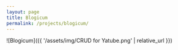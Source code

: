 ```yaml
---
layout: page
title: Blogicum
permalink: /projects/blogicum/
---
```


![Blogicum]({{ '/assets/img/CRUD for Yatube.png' | relative_url }})
